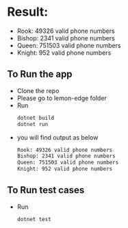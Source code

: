 # Result:
- Rook: 49326 valid phone numbers
- Bishop: 2341 valid phone numbers
- Queen: 751503 valid phone numbers
- Knight: 952 valid phone numbers

## To Run the app
- Clone the repo
- Please go to lemon-edge folder
- Run
  ```sh
  dotnet build
  dotnet run
  ```
- you will find output as below
  ```sh
  Rook: 49326 valid phone numbers
  Bishop: 2341 valid phone numbers
  Queen: 751503 valid phone numbers
  Knight: 952 valid phone numbers
  ```

## To Run test cases
- Run
  ```sh
  dotnet test
  ```
